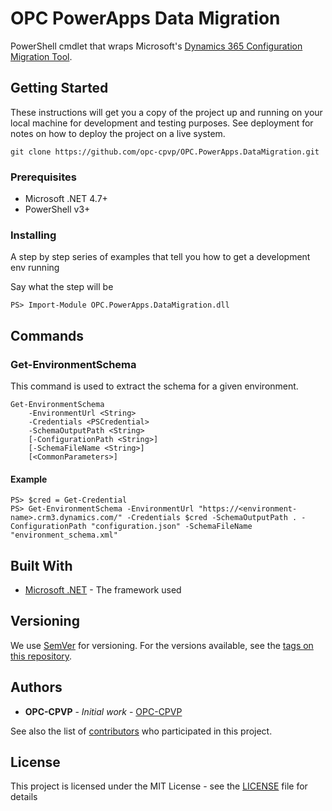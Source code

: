 # OPC PowerApps Data Migration

PowerShell cmdlet that wraps Microsoft's [Dynamics 365 Configuration Migration Tool](https://www.nuget.org/packages/Microsoft.CrmSdk.XrmTooling.ConfigurationMigration.Wpf).

## Getting Started

These instructions will get you a copy of the project up and running on your local machine for development and testing purposes. See deployment for notes on how to deploy the project on a live system.

```
git clone https://github.com/opc-cpvp/OPC.PowerApps.DataMigration.git
```

### Prerequisites

- Microsoft .NET 4.7+
- PowerShell v3+

### Installing

A step by step series of examples that tell you how to get a development env running

Say what the step will be

```
PS> Import-Module OPC.PowerApps.DataMigration.dll
```

## Commands

### Get-EnvironmentSchema

This command is used to extract the schema for a given environment.

```
Get-EnvironmentSchema
    -EnvironmentUrl <String>
    -Credentials <PSCredential>
    -SchemaOutputPath <String>
    [-ConfigurationPath <String>]
    [-SchemaFileName <String>]
    [<CommonParameters>]
```

#### Example
```
PS> $cred = Get-Credential
PS> Get-EnvironmentSchema -EnvironmentUrl "https://<environment-name>.crm3.dynamics.com/" -Credentials $cred -SchemaOutputPath . -ConfigurationPath "configuration.json" -SchemaFileName "environment_schema.xml"
```

## Built With

* [Microsoft .NET](https://dotnet.microsoft.com/) - The framework used

## Versioning

We use [SemVer](http://semver.org/) for versioning. For the versions available, see the [tags on this repository](https://github.com/opc-cpvp/OPC.PowerApps.BuildTools/tags). 

## Authors

* **OPC-CPVP** - *Initial work* - [OPC-CPVP](https://github.com/opc-cpvp)

See also the list of [contributors](https://github.com/opc-cpvp/OPC.PowerApps.BuildTools/contributors) who participated in this project.

## License

This project is licensed under the MIT License - see the [LICENSE](LICENSE) file for details
